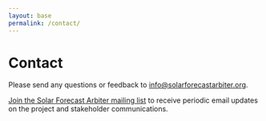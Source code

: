 ```yaml
---
layout: base
permalink: /contact/
---
```

# Contact

Please send any questions or feedback to [info@solarforecastarbiter.org](mailto:info@solarforecastarbiter.org). 

[Join the Solar Forecast Arbiter mailing list](/emaillist) to receive periodic email updates on the project and stakeholder communications.
